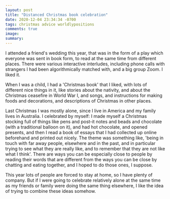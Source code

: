 ```yaml
---
layout: post
title: "Distanced Christmas book celebration"
date: 2020-12-04 23:34:34 -0700
tags: christmas advice worldlypositions
comments: true
image:
summary:
---
```

I attended a friend's wedding this year, that was in the form of a play which everyone was sent in book form, to read at the same time from different places. There were various interactive interludes, including phone calls with strangers I had been algorithmically matched with, and a big group Zoom. I liked it.

When I was a child, I had a 'Christmas book' that I liked, with lots of different nice things in it, like stories about the nativity, and about the Christmas ceasefire in World War I, and songs, and instructions for making foods and decorations, and descriptions of Christmas in other places.

Last Christmas I was mostly alone, since I live in America and my family lives in Australia. I celebrated by myself: I made myself a Christmas stocking full of things like pens and post-it notes and beads and chocolate (with a traditional balloon on it), and had hot chocolate, and opened presents, and then I read a book of essays that I had collected up online beforehand and printed out nicely. The theme was something like, 'being in touch with far away people, elsewhere and in the past, and in particular trying to see what they are really like, and to remember that they are not like what I think'. There are ways you can be especially close to people by reading their words that are different from the ways you can be close by chatting and eating together, and I hoped to do those ones, I suppose.

This year lots of people are forced to stay at home, so I have plenty of company. But if I were going to celebrate relatively alone at the same time as my friends or family were doing the same thing elsewhere, I like the idea of trying to combine these ideas somehow.
